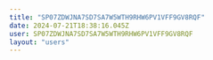 ```yaml
---
title: "SP07ZDWJNA7SD7SA7W5WTH9RHW6PV1VFF9GV8RQF"
date: 2024-07-21T18:38:16.045Z
user: SP07ZDWJNA7SD7SA7W5WTH9RHW6PV1VFF9GV8RQF
layout: "users"
---
```

    